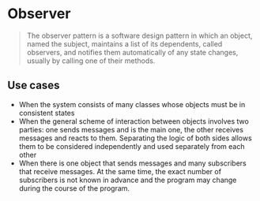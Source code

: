 ﻿# Observer

> The observer pattern is a software design pattern in which an object, named the subject, maintains a list of its dependents, called observers, and notifies them automatically of any state changes, usually by calling one of their methods.

## Use cases

* When the system consists of many classes whose objects must be in consistent states
* When the general scheme of interaction between objects involves two parties: one sends messages and is the main one, the other receives messages and reacts to them. Separating the logic of both sides allows them to be considered independently and used separately from each other
* When there is one object that sends messages and many subscribers that receive messages. At the same time, the exact number of subscribers is not known in advance and the program may change during the course of the program.